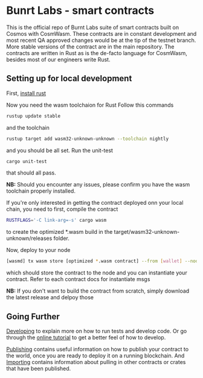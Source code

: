 # Bunrt Labs - smart contracts

This is the official repo of Burnt Labs suite of smart contracts built on Cosmos with CosmWasm.
These contracts are in constant development and most recent QA approved changes would be at the tip of the testnet branch. More stable versions of the contract are in the main repository. 
The contracts are written in Rust as is the de-facto language for CosmWasm, besides most of our engineers write Rust.

## Setting up for local development
First, [install rust](https://rustup.rs/)

Now you need the wasm toolchaion for Rust
Follow this commands
 ```bash
 rustup update stable
 ```
 and the toolchain
 ```bash
 rustup target add wasm32-unknown-unknown --toolchain nightly
 ```
 and you should be all set. Run the unit-test
 ```bash
 cargo unit-test
 ```
 that should all pass.
 
 **NB:** 
 Should you encounter any issues, please confirm you have the wasm toolchain properly installed.

If you're only interested in getting the contract deployed onn your local chain, you need to first, compile the contract 

```bash
RUSTFLAGS='-C link-arg=-s' cargo wasm
```
to create the optimized *.wasm build in the target/wasm32-unknown-unknown/releases folder.

Now, deploy to your node

```bash
[wasmd] tx wasm store [optimized *.wasm contract] --from [wallet] --node [rpc] --chain-id [chain-id] [flags]
```
which should store the contract to the node and you can instantiate your contract. Refer to each contract docs for instantiate msgs

**NB:**
If you don't want to build the contract from scratch, simply download the latest release and delpoy those

## Going Further

[Developing](./Developing.md) to explain
more on how to run tests and develop code. Or go through the
[online tutorial](https://docs.cosmwasm.com/) to get a better feel
of how to develop.

[Publishing](./Publishing.md) contains useful information on how to publish your contract
to the world, once you are ready to deploy it on a running blockchain. And
[Importing](./Importing.md) contains information about pulling in other contracts or crates
that have been published.

